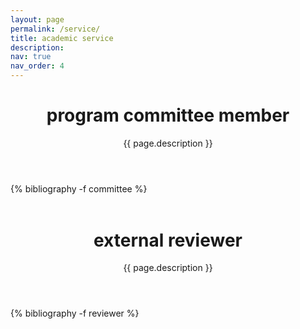 ```yaml
---
layout: page
permalink: /service/
title: academic service
description: 
nav: true
nav_order: 4
---
```

<div class="publications">
  <header class="post-header">
    <h1 class="post-title">program committee member</h1>
    <p class="post-description">{{ page.description }}</p>
  </header>

  <article>
  {% bibliography -f committee %}
  </article>
  
  </div>
<div class="publications">
  <header class="post-header" style="margin-top:1.5cm;">
    <h1 class="post-title">external reviewer</h1>
    <p class="post-description">{{ page.description }}</p>
  </header>
</div>

  <article>
  <div class="publications">
  {% bibliography -f reviewer %}
</div>
  </article>

